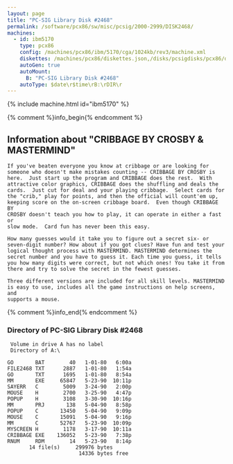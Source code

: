 ```yaml
---
layout: page
title: "PC-SIG Library Disk #2468"
permalink: /software/pcx86/sw/misc/pcsig/2000-2999/DISK2468/
machines:
  - id: ibm5170
    type: pcx86
    config: /machines/pcx86/ibm/5170/cga/1024kb/rev3/machine.xml
    diskettes: /machines/pcx86/diskettes.json,/disks/pcsigdisks/pcx86/diskettes.json
    autoGen: true
    autoMount:
      B: "PC-SIG Library Disk #2468"
    autoType: $date\r$time\rB:\rDIR\r
---
```


{% include machine.html id="ibm5170" %}

{% comment %}info_begin{% endcomment %}

## Information about "CRIBBAGE BY CROSBY & MASTERMIND"

    If you've beaten everyone you know at cribbage or are looking for
    someone who doesn't make mistakes counting -- CRIBBAGE BY CROSBY is
    here.  Just start up the program and CRIBBAGE does the rest.  With
    attractive color graphics, CRIBBAGE does the shuffling and deals the
    cards.  Just cut for deal and your playing cribbage.  Select cards for
    the "crib," play for points, and then the official will count'em up,
    keeping score on the on-screen cribbage board.  Even though CRIBBAGE BY
    CROSBY doesn't teach you how to play, it can operate in either a fast or
    slow mode.  Card fun has never been this easy.
    
    How many guesses would it take you to figure out a secret six- or
    seven-digit number? How about if you got clues? Have fun and test your
    logical thought process with MASTERMIND. MASTERMIND determines the
    secret number and you have to guess it. Each time you guess, it tells
    you how many digits were correct, but not which ones! You take it from
    there and try to solve the secret in the fewest guesses.
    
    Three different versions are included for all skill levels. MASTERMIND
    is easy to use, includes all the game instructions on help screens, and
    supports a mouse.
{% comment %}info_end{% endcomment %}


### Directory of PC-SIG Library Disk #2468

     Volume in drive A has no label
     Directory of A:\

    GO       BAT        40   1-01-80   6:00a
    FILE2468 TXT      2887   1-01-80   1:54a
    GO       TXT      1695   1-01-80   8:54a
    MM       EXE     65847   5-23-90  10:11p
    SAYERR   C        5009   3-24-90   2:00p
    MOUSE    H        2700   3-25-90   4:47p
    POPUP    H        3108   3-30-90  10:16p
    MM       PRJ       138   5-04-90   8:58p
    POPUP    C       13450   5-04-90   9:09p
    MOUSE    C       15091   5-04-90   9:16p
    MM       C       52767   5-23-90  10:09p
    MYSCREEN H        1178   3-17-90  10:11a
    CRIBBAGE EXE    136052   5-23-90   7:38p
    RNUM     RDM        14   5-23-90   8:14p
           14 file(s)     299976 bytes
                           14336 bytes free
